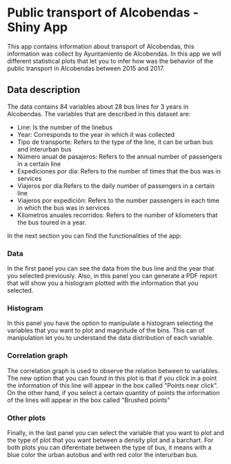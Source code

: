 # Public transport of Alcobendas - Shiny App

This app contains information about transport of Alcobendas, this information was collect by Ayuntamiento de Alcobendas. In this app we will different statistical plots that let you to infer how was the behavior of the public transport in Alcobendas between 2015 and 2017. 


## Data description 

The data contains 84 variables about 28 bus lines for 3 years in Alcobendas. The variables that are described in this dataset are: 

- Line: Is the number of the linebus  
- Year: Corresponds to the year in which it was collected
- Tipo de transporte: Refers to the type of the line, it can be urban bus and interurban bus
- Número anual de pasajeros: Refers to the annual number of passengers in a certain line 
- Expediciones por día: Refers to the number of times that the bus was in services
- Viajeros por día:Refers to the daily number of passengers in a certain line
- Viajeros por expedición: Refers to the number passengers in each time in which the bus was in services
- Kilometros anuales recorridos: Refers to the number of kilometers that the bus toured in a year. 

In the next section you can find the functionalities of the app: 

### Data

In the first panel you can see the data from the bus line and the year that you selected previously. Also, in this panel you can generate a  PDF report that will show you a histogram plotted with the information that you selected. 

### Histogram 

In this panel you have the option to manipulate a histogram selecting the variables that you want to plot and magnitude of the bins. This can of manipulation let you to understand the data distribution of each variable.

### Correlation graph 

The correlation graph is used to observe the relation between to variables. The new option that you can found in this plot is that if you click in a point the information of this line will appear in the box called "Points near click". On the other hand, if you select a certain quantity of points the information of the lines will appear in the box called "Brushed points"

### Other plots 

Finally, in the last panel you can select the variable that you want to plot and the type of plot that you want between a density plot and a barchart. For both plots you can diferentiate between the type of bus, it means with a blue color the urban autobus and with red color the interurban bus. 


